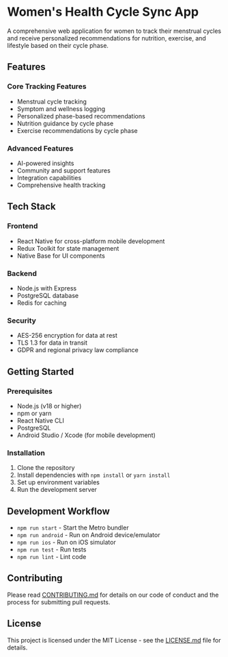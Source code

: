 # Women's Health Cycle Sync App

A comprehensive web application for women to track their menstrual cycles and receive personalized recommendations for nutrition, exercise, and lifestyle based on their cycle phase.

## Features

### Core Tracking Features
- Menstrual cycle tracking
- Symptom and wellness logging
- Personalized phase-based recommendations
- Nutrition guidance by cycle phase
- Exercise recommendations by cycle phase

### Advanced Features
- AI-powered insights
- Community and support features
- Integration capabilities
- Comprehensive health tracking

## Tech Stack

### Frontend
- React Native for cross-platform mobile development
- Redux Toolkit for state management
- Native Base for UI components

### Backend
- Node.js with Express
- PostgreSQL database
- Redis for caching

### Security
- AES-256 encryption for data at rest
- TLS 1.3 for data in transit
- GDPR and regional privacy law compliance

## Getting Started

### Prerequisites
- Node.js (v18 or higher)
- npm or yarn
- React Native CLI
- PostgreSQL
- Android Studio / Xcode (for mobile development)

### Installation
1. Clone the repository
2. Install dependencies with `npm install` or `yarn install`
3. Set up environment variables
4. Run the development server

## Development Workflow
- `npm run start` - Start the Metro bundler
- `npm run android` - Run on Android device/emulator
- `npm run ios` - Run on iOS simulator
- `npm run test` - Run tests
- `npm run lint` - Lint code

## Contributing
Please read [CONTRIBUTING.md](CONTRIBUTING.md) for details on our code of conduct and the process for submitting pull requests.

## License
This project is licensed under the MIT License - see the [LICENSE.md](LICENSE.md) file for details.
